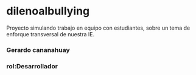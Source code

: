 # dilenoalbullying
Proyecto simulando trabajo en equipo con estudiantes, sobre un tema de enforque transversal de nuestra IE. 

### Gerardo cananahuay
### rol:Desarrollador